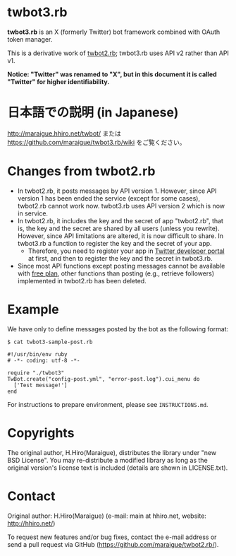 # twbot3.rb

**twbot3.rb** is an X (formerly Twitter) bot framework combined with OAuth token manager.

This is a derivative work of [twbot2.rb](https://github.com/maraigue/twbot2.rb); twbot3.rb uses API v2 rather than API v1.

**Notice: "Twitter" was renamed to "X", but in this document it is called "Twitter" for higher identifiability.**

# 日本語での説明 (in Japanese)

http://maraigue.hhiro.net/twbot/ または https://github.com/maraigue/twbot3.rb/wiki をご覧ください。

# Changes from twbot2.rb

-   In twbot2.rb, it posts messages by API version 1. However, since API version 1 has been ended the service (except for some cases), twbot2.rb cannot work now. twbot3.rb uses API version 2 which is now in service.
-   In twbot2.rb, it includes the key and the secret of app "twbot2.rb", that is, the key and the secret are shared by all users (unless you rewrite). However, since API limitations are altered, it is now difficult to share. In twbot3.rb a function to register the key and the secret of your app.
    -   Therefore, you need to register your app in [Twitter developer portal](https://developer.twitter.com/en/portal/dashboard) at first, and then to register the key and the secret in twbot3.rb.
-   Since most API functions except posting messages cannot be available with [free plan](https://developer.twitter.com/en/docs/twitter-api/getting-started/about-twitter-api), other functions than posting (e.g., retrieve followers) implemented in twbot2.rb has been deleted.

# Example

We have only to define messages posted by the bot as the following format:

    $ cat twbot3-sample-post.rb
    
    #!/usr/bin/env ruby
    # -*- coding: utf-8 -*-
    
    require "./twbot3"
    TwBot.create("config-post.yml", "error-post.log").cui_menu do
      ['Test message!']
    end

For instructions to prepare environment, please see `INSTRUCTIONS.md`.

# Copyrights

The original author, H.Hiro(Maraigue), distributes the library under "new BSD License". You may re-distribute a modified library as long as the original version's license text is included (details are shown in LICENSE.txt).

# Contact

Original author: H.Hiro(Maraigue) (e-mail: main at hhiro.net, website: http://hhiro.net/)

To request new features and/or bug fixes, contact the e-mail address or send a pull request via GitHub (https://github.com/maraigue/twbot2.rb/).
